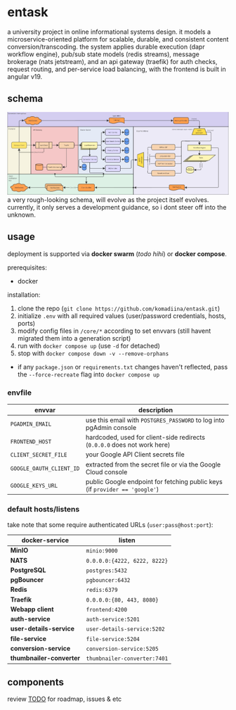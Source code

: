 # entask
a university project in online informational systems design. it models a microservice-oriented platform for scalable, durable, and consistent content conversion/transcoding. the system applies durable execution (dapr workflow engine), pub/sub state models (redis streams), message brokerage (nats jetstream), and an api gateway (traefik) for auth checks, request routing, and per-service load balancing, with the frontend is built in angular v19.


## schema
![entask-diagram](docs/entask-diagram.jpg)
a very rough-looking schema, will evolve as the project itself evolves. currently, it only serves a development guidance, so i dont steer off into the unknown.


## usage
deployment is supported via **docker swarm** (*todo hihi*) or **docker compose**.

prerequisites:
  - docker

installation:
  1. clone the repo (`git clone https://github.com/komadiina/entask.git`)
  2. initialize `.env` with all required values (user/password credentials, hosts, ports)
  3. modify config files in `/core/*` according to set envvars (still havent migrated them into a generation script)
  4. run with `docker compose up` (use `-d` for detached)
  5. stop with `docker compose down -v --remove-orphans`
  - if any `package.json` or `requirements.txt` changes haven't reflected, pass the `--force-recreate` flag into `docker compose up`

### envfile

| envvar              | description                                                                 |
|-----------------------|-----------------------------------------------------------------------------|
| `PGADMIN_EMAIL`       | use this email with `POSTGRES_PASSWORD` to log into pgAdmin console         |
| `FRONTEND_HOST`       | hardcoded, used for client-side redirects (`0.0.0.0` does not work here)    |
| `CLIENT_SECRET_FILE`  | your Google API Client secrets file                                         |
| `GOOGLE_OAUTH_CLIENT_ID` | extracted from the secret file or via the Google Cloud console           |
| `GOOGLE_KEYS_URL`     | public Google endpoint for fetching public keys (if `provider == 'google'`) |

### default hosts/listens

take note that some require authenticated URLs (`user:pass@host:port`):

| docker-service                | listen                            |
|-------------------------|---------------------------------------|
| **MinIO**              | `minio:9000`                         |
| **NATS**               | `0.0.0.0:{4222, 6222, 8222}`         |
| **PostgreSQL**         | `postgres:5432`                      |
| **pgBouncer**          | `pgbouncer:6432`                     |
| **Redis**              | `redis:6379`                         |
| **Traefik**            | `0.0.0.0:{80, 443, 8080}`            |
| **Webapp client**      | `frontend:4200`                      |
| **auth-service**       | `auth-service:5201`                  |
| **user-details-service** | `user-details-service:5202`        |
| **file-service**       | `file-service:5204`                  |
| **conversion-service** | `conversion-service:5205`            |
| **thumbnailer-converter** | `thumbnailer-converter:7401`      |


## components
review [TODO](./todo.md) for roadmap, issues & etc
